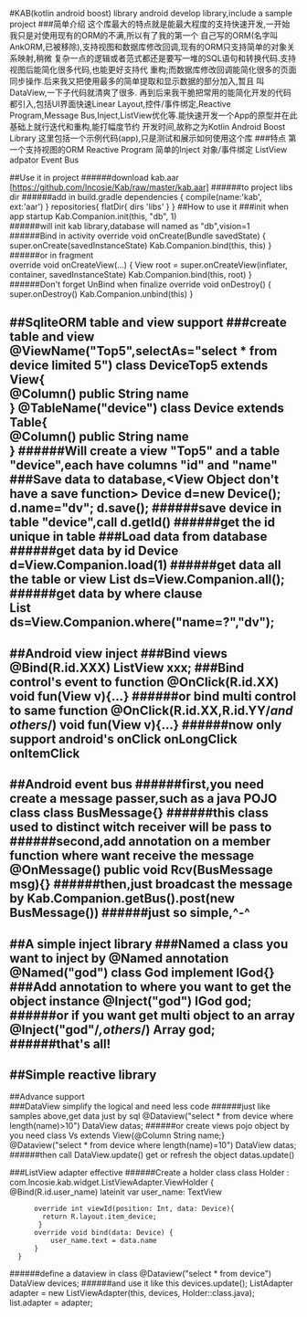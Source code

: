 #KAB(kotlin android boost) library
    android develop library,include a sample project
###简单介绍
    这个库最大的特点就是能最大程度的支持快速开发,一开始我只是对使用现有的ORM的不满,所以有了我的第一个
    自己写的ORM(名字叫AnkORM,已被移除),支持视图和数据库修改回调,现有的ORM只支持简单的对象关系映射,稍微
    复杂一点的逻辑或者范式都还是要写一堆的SQL语句和转换代码.支持视图后能简化很多代码,也能更好支持代
    重构;而数据库修改回调能简化很多的页面同步操作.后来我又把使用最多的简单提取和显示数据的部分加入,暂且
    叫DataView,一下子代码就清爽了很多.
    再到后来我干脆把常用的能简化开发的代码都引入,包括UI界面快速Linear Layout,控件/事件绑定,Reactive 
    Program,Message Bus,Inject,ListView优化等.能快速开发一个App的原型并在此基础上就行迭代和重构,能打幅度节约
    开发时间,故称之为Kotlin Android Boost Library
    这里包括一个示例代码(app),只是测试和展示如何使用这个库
###特点
    第一个支持视图的ORM
    Reactive Program
    简单的Inject
    对象/事件绑定
    ListView adpator
    Event Bus
    
##Use it in project
######download kab.aar [https://github.com/lncosie/Kab/raw/master/kab.aar]
######to project libs dir
######add in build.gradle
    dependencies {
        compile(name:'kab', ext:'aar')
    }
    repositories{
        flatDir{
            dirs 'libs'
        }
    }
##How to use it
###init when app startup
    Kab.Companion.init(this, "db", 1)    
######will init kab library,database will named as "db",vision=1
######Bind in activity
    override void onCreate(Bundle savedState) {
            super.onCreate(savedInstanceState)
            Kab.Companion.bind(this, this)
        }
######or in fragment        
    override void onCreateView(...) {
                View root = super.onCreateView(inflater, container, savedInstanceState)
                Kab.Companion.bind(this, root)
            } 
######Don't forget UnBind when finalize
    override void onDestroy() {
            super.onDestroy()
            Kab.Companion.unbind(this)
        }
             
##SqliteORM table and view support
###create table and view
    @ViewName("Top5",selectAs="select * from device limited 5")
    class DeviceTop5 extends View{        
          @Column()
          public String name    
    }
    @TableName("device")
    class Device extends Table{        
        @Column()
        public String name    
    }
######Will create a view "Top5" and a table "device",each have columns "id" and "name"
###Save data to database,<View Object don't have a save function>
    Device d=new Device();
    d.name="dv";
    d.save();
######save device in table "device",call
    d.getId()
######get the id unique in table
###Load data from database
######get data by id
    Device d=View.Companion.load(1)
######get data all the table or view
    List<Device> ds=View.Companion.all();
######get data by where clause    
    List<Device> ds=View.Companion.where("name=?","dv"); 
---
##Android view inject
###Bind views
    @Bind(R.id.XXX)
    ListView xxx;
###Bind control's event to function
    @OnClick(R.id.XX)
    void fun(View v){...}
######or bind multi control to same function
    @OnClick(R.id.XX,R.id.YY/*and others*/)
    void fun(View v){...}
######now only support android's
    onClick
    onLongClick
    onItemClick
---
##Android event bus
######first,you need create a message passer,such as a java POJO class
    class BusMessage{}
######this class used to distinct witch receiver will be pass to     
######second,add annotation on a member function where want receive the message
    @OnMessage()
    public void Rcv(BusMessage msg){}
######then,just broadcast the message by 
    Kab.Companion.getBus().post(new BusMessage())
######just so simple,^-^
---
##A simple inject library
###Named a class you want to inject by @Named annotation
    @Named("god")
    class God implement IGod{}   
###Add annotation to where you want to get the object instance
    @Inject("god")
    IGod god;
######or if you want get multi object to an array
    @Inject("god"/*,others*/)
    Array<IGod> god;
######that's all!
---
##Simple reactive library
---
##Advance support    
###DataView simplify the logical and need less code
######just like samples above,get data just by sql
    @Dataview("select * from device where length(name)>10")
    DataView<Device> datas;
######or create views pojo object by you need
    class Vs extends View{@Column String name;}
    @Dataview("select * from device where length(name)=10")
    DataView<Vs> datas;
######then call DataView.update() get or refresh the object
    datas.update()
    
###ListView adapter effective 
######Create a holder class
    class Holder : com.lncosie.kab.widget.ListViewAdapter.ViewHolder<Device> {    
          @Bind(R.id.user_name)
          lateinit var user_name: TextView
    
          override int viewId(position: Int, data: Device){
            return R.layout.item_device;
           }
          override void bind(data: Device) {
              user_name.text = data.name
          }
      }
######define a dataview in class
    @Dataview("select * from device")
    DataView<Device> devices;
######and use it like this
    devices.update();
    ListAdapter adapter = new ListViewAdapter(this, devices, Holder::class.java);
    list.adapter = adapter;
